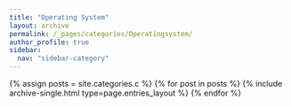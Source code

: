```yaml
---
title: "Operating System"
layout: archive
permalink: /_pages/categories/Operatingsystem/
author_profile: true
sidebar:
  nav: "sidebar-category"
---
```


{% assign posts = site.categories.c %} {% for post in posts %} {% include archive-single.html type=page.entries_layout %} {% endfor %}